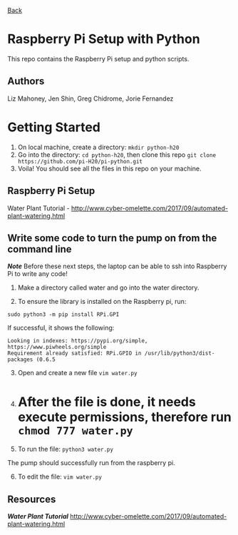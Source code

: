 [Back](./README.md)

# Raspberry Pi Setup with Python

This repo contains the Raspberry Pi setup and python scripts.

## Authors 

Liz Mahoney, Jen Shin, Greg Chidrome, Jorie Fernandez


# Getting Started
1. On local machine, create a directory: `mkdir python-h20`
2. Go into the directory: `cd python-h20`, then clone this repo `git clone https://github.com/pi-H20/pi-python.git`
3. Voila! You should see all the files in this repo on your machine.

## Raspberry Pi Setup

Water Plant Tutorial - http://www.cyber-omelette.com/2017/09/automated-plant-watering.html

## Write some code to turn the pump on from the command line
***Note*** Before these next steps, the laptop can be able to ssh into Raspberry Pi to write any code!

1. Make a directory called water and go into the water directory.

2. To ensure the library is installed on the Raspberry pi, run: 

`sudo python3 -m pip install RPi.GPI` 

If successful, it shows the following: 

```
Looking in indexes: https://pypi.org/simple, https://www.piwheels.org/simple
Requirement already satisfied: RPi.GPIO in /usr/lib/python3/dist-packages (0.6.5

```

3. Open and create a new file `vim water.py`
4. # After the file is done, it needs execute permissions, therefore run `chmod 777 water.py`
5. To run the file: `python3 water.py`

The pump should successfully run from the raspberry pi.

6. To edit the file: `vim water.py`

## Resources

***Water Plant Tutorial***
http://www.cyber-omelette.com/2017/09/automated-plant-watering.html
